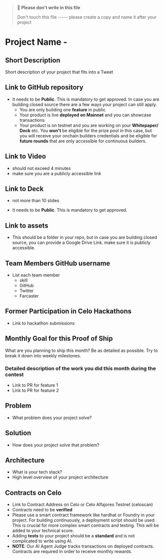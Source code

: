  	
> 🚨 **Please don't write in this file** 	
> 	
> Don't touch this file ----- please create a copy and name it after your project	
>	

# Project Name - <add your Project name here>

## Short Description

Short description of your project that fits into a Tweet

## Link to GitHub repository

- It needs to be **Public**. This is mandatory to get approved.	In case you are building closed source there are a few ways your project can still apply.
  - You are only building one **feature** in public
  - Your product is live **deployed on Mainnet** and you can showcase transactions
  - Your product is on testnet and you are working on your **Whitepaper/ Deck** etc. You **won't** be eligible for the prize pool in this case, but you will receive your onchain builders credentials and be eligible for **future rounds** that are only accessible for continuous builders. 

## Link to Video

- should not exceed 4 minutes 
- make sure you are a publicly accessible link


## Link to Deck

- not more than 10 slides

- It needs to be **Public**. This is mandatory to get approved.

## Link to assets

- This should be a folder in your repo, but in case you are building closed source, you can provide a Google Drive Link. make sure it is publicly accessible. 

## Team Members GitHub username

- List each team member
  - skill
  - GitHub
  - Twitter
  - Farcaster

## Former Participation in Celo Hackathons

- Link to hackathon submissions

## Monthly Goal for this Proof of Ship

What are you planning to ship this month? Be as detailed as possible. Try to break it down into weekly milestones.

### Detailed description of the work you did this month during the contest

- Link to PR for feature 1
- Link to PR for feature 2

## Problem

- What problem does your project solve?

## Solution

- How does your project solve that problem?

## Architecture

- What is your tech stack?
- High level overview of your project architecture

## Contracts on Celo

- Link to Contract Address on Celo or Celo Alfajores Testnet (celoscan)	
- Contracts need to be **verified**
- Please use a smart contract framework like hardhat or Foundry in your project. For building continuously, a deployment script should be used. This is crucial for more complex smart contracts and testing. This will be added to your technical score.
- Adding **tests** to your project should be a **standard** and is not complicated to write using AI. 
- **NOTE**: Our AI Agent Judge tracks transactions on deployed contracts. Contracts are required in order to receive monthly rewards.  	


